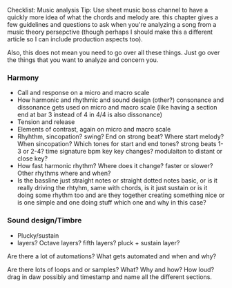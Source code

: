 Checklist: Music analysis
Tip: Use sheet music boss channel to have a quickly more idea of what the chords and melody are.
this chapter gives a few guidelines and questions to ask when you're analyzing a song from a music theory persepctive (though perhaps I should make this a different article so I can include production aspects too).

Also, this does not mean you need to go over all these things. Just go over the things that you want to analyze and concern you.
### Harmony
- Call and response on a micro and macro scale
- How harmonic and rhythmic and sound design (other?) consonance and dissonance gets used on micro and macro scale (like having a section end at bar 3 instead of 4 in 4/4 is also dissonance)
- Tension and release
- Elements of contrast, again on micro and macro scale
- Rhyhthm, sincopation? swing? End on strong beat? Where start melody? When sincopation? Which tones for start and end tones? strong beats 1-3 or 2-4? time signature bpm key key changes? modulaiton to distant or close key?
- How fast harmonic rhythm? Where does it change? faster or slower? Other rhythms where and when?
- Is the bassline just straight notes or straight dotted notes basic, or is it really driving the rhtyhm, same with chords, is it just sustain or is it doing some rhythm too and are they together creating something nice or is one simple and one doing stuff which one and why in this case?
### Sound design/Timbre
- Plucky/sustain
- layers? Octave layers? fifth layers? pluck + sustain layer?

Are there a lot of automations? What gets automated and when and why?

Are there lots of loops and or samples? What? Why and how? How loud?
drag in daw possibly and timestamp and name all the different sections.
